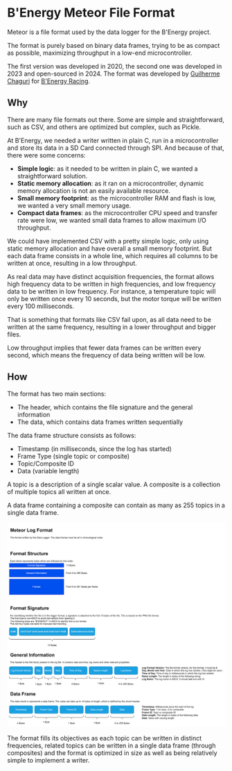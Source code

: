 # B'Energy Meteor File Format

Meteor is a file format used by the data logger for the B'Energy project.

The format is purely based on binary data frames, trying to be as compact as possible, maximizing throughput in a low-end microcontroller.

The first version was developed in 2020, the second one was developed in 2023 and open-sourced in 2024.
The format was developed by [Guilherme Chaguri](https://github.com/Guichaguri) for [B'Energy Racing](https://benergyracing.com.br).

## Why

There are many file formats out there. Some are simple and straightforward, such as CSV, and others are optimized but complex, such as Pickle.

At B'Energy, we needed a writer written in plain C, run in a microcontroller and store its data in a SD Card connected through SPI. And because of that, there were some concerns:
- **Simple logic**: as it needed to be written in plain C, we wanted a straightforward solution.
- **Static memory allocation**: as it ran on a microcontroller, dynamic memory allocation is not an easily available resource.
- **Small memory footprint**: as the microcontroller RAM and flash is low, we wanted a very small memory usage.
- **Compact data frames**: as the microcontroller CPU speed and transfer rate were low, we wanted small data frames to allow maximum I/O throughput.

We could have implemented CSV with a pretty simple logic, only using static memory allocation and have overall a small memory footprint. But each data frame consists in a whole line, which requires all columns to be written at once, resulting in a low throughput.

As real data may have distinct acquisition frequencies, the format allows high frequency data to be written in high frequencies, and low frequency data to be written in low frequency.
For instance, a temperature topic will only be written once every 10 seconds, but the motor torque will be written every 100 milliseconds.

That is something that formats like CSV fail upon, as all data need to be written at the same frequency, resulting in a lower throughput and bigger files.

Low throughput implies that fewer data frames can be written every second, which means the frequency of data being written will be low.

## How

The format has two main sections:
- The header, which contains the file signature and the general information
- The data, which contains data frames written sequentially

The data frame structure consists as follows:
- Timestamp (in milliseconds, since the log has started)
- Frame Type (single topic or composite)
- Topic/Composite ID
- Data (variable length)

A topic is a description of a single scalar value.
A composite is a collection of multiple topics all written at once.

A data frame containing a composite can contain as many as 255 topics in a single data frame.

![Meteor File Format](./Meteor-File-Format.svg)

The format fills its objectives as each topic can be written in distinct frequencies, related topics can be written in a single data frame (through composites) and the format is optimized in size as well as being relatively simple to implement a writer.
